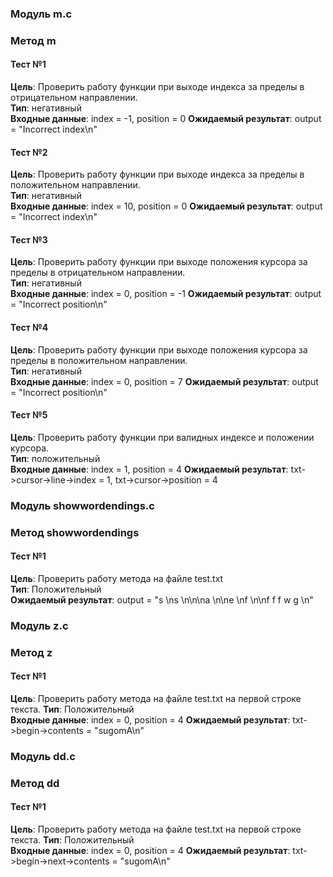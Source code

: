 ### Модуль m.c
### Метод m

#### Тест №1
__Цель__: Проверить работу функции при выходе индекса за пределы в отрицательном направлении.  
__Тип__: негативный  
__Входные данные__: index = -1, position = 0
__Ожидаемый результат__: output = "Incorrect index\n"

#### Тест №2
__Цель__: Проверить работу функции при выходе индекса за пределы в положительном направлении.  
__Тип__: негативный  
__Входные данные__: index = 10, position = 0
__Ожидаемый результат__: output = "Incorrect index\n"

#### Тест №3
__Цель__: Проверить работу функции при выходе положения курсора за пределы в отрицательном направлении.  
__Тип__: негативный  
__Входные данные__: index = 0, position = -1
__Ожидаемый результат__: output = "Incorrect position\n"

#### Тест №4
__Цель__: Проверить работу функции при выходе положения курсора за пределы в положительном направлении.  
__Тип__: негативный  
__Входные данные__: index = 0, position = 7
__Ожидаемый результат__: output = "Incorrect position\n"

#### Тест №5
__Цель__: Проверить работу функции при валидных индексе и положении курсора.  
__Тип__: положительный  
__Входные данные__: index = 1, position = 4
__Ожидаемый результат__: txt->cursor->line->index = 1, txt->cursor->position = 4 


### Модуль showwordendings.c
### Метод showwordendings

#### Тест №1
__Цель__: Проверить работу метода на файле test.txt  
__Тип__: Положительный  
__Ожидаемый результат__: output = "s \ns \n\n\na \n\ne \nf \n\nf f f w g \n"


### Модуль z.c
### Метод z

#### Тест №1
__Цель__: Проверить работу метода на файле test.txt на первой строке текста.
__Тип__: Положительный  
__Входные данные__: index = 0, position = 4
__Ожидаемый результат__: txt->begin->contents = "sugomA\n"


### Модуль dd.c
### Метод dd

#### Тест №1
__Цель__: Проверить работу метода на файле test.txt на первой строке текста.
__Тип__: Положительный  
__Входные данные__: index = 0, position = 4
__Ожидаемый результат__: txt->begin->next->contents = "sugomA\n"